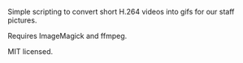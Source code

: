 Simple scripting to convert short H.264 videos into gifs for our staff pictures.

Requires ImageMagick and ffmpeg.

MIT licensed.
